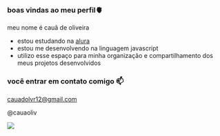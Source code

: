 ### boas vindas ao meu perfil🫀

meu nome é cauã de oliveira

- estou estudando na [alura](https://www.alura.com.br/)
- estou me desenvolvendo na linguagem javascript
- utilizo esse espaço para minha organização e compartilhamento dos meus projetos desenvolvidos

### você entrar em contato comigo 📫

cauadolvr12@gmail.com

@cauaoliv

![](https://media.tenor.com/rB3aXUPAJ3AAAAAd/spongebob-spongebob-meme.gif)



